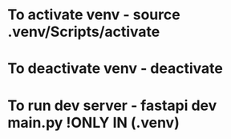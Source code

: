 # To activate venv - source .venv/Scripts/activate

# To deactivate venv - deactivate

# To run dev server - fastapi dev main.py !ONLY IN (.venv)
